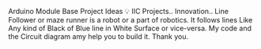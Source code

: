 Arduino Module Base Project Ideas 💡 
IIC Projects..
Innovation..
Line Follower or maze runner is a robot or a part of robotics. It follows lines Like Any kind of Black of Blue line in White Surface or vice-versa. My code and the Circuit diagram amy help you to build it. Thank you.
